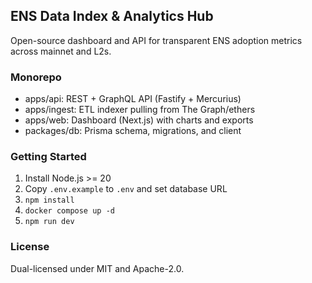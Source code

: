 ## ENS Data Index & Analytics Hub

Open-source dashboard and API for transparent ENS adoption metrics across mainnet and L2s.

### Monorepo

- apps/api: REST + GraphQL API (Fastify + Mercurius)
- apps/ingest: ETL indexer pulling from The Graph/ethers
- apps/web: Dashboard (Next.js) with charts and exports
- packages/db: Prisma schema, migrations, and client

### Getting Started

1. Install Node.js >= 20
2. Copy `.env.example` to `.env` and set database URL
3. `npm install`
4. `docker compose up -d`
5. `npm run dev`

### License

Dual-licensed under MIT and Apache-2.0.

